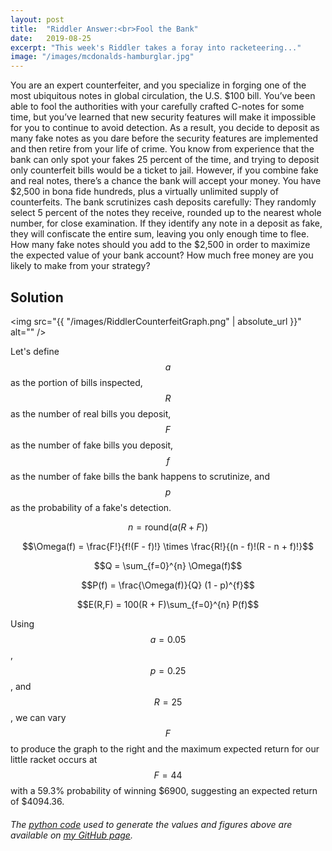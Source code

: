 ```yaml
---
layout: post
title:  "Riddler Answer:<br>Fool the Bank"
date:   2019-08-25
excerpt: "This week's Riddler takes a foray into racketeering..."
image: "/images/mcdonalds-hamburglar.jpg"
---
```


<head>
<meta name="twitter:card" content="summary_large_image">
<meta name="twitter:creator" content="@tefirman51">
<meta name="twitter:site" content="@tefirman51">
<meta name="twitter:title" content="Riddler Answer: Fool the Bank">
<meta name="twitter:description" content="This week's Riddler takes a foray into racketeering...">
<meta name="twitter:image:src" content="https://tefirman.github.io/images/mcdonalds-hamburglar.jpg">
<meta name="twitter:image:width" content="280">
<meta name="twitter:image:height" content="150">
<script src="/assets/js/jquery.min.js"></script> 
</head>

<script src='https://cdnjs.cloudflare.com/ajax/libs/mathjax/2.7.5/MathJax.js?config=TeX-MML-AM_CHTML' async></script>

You are an expert counterfeiter, and you specialize in forging one of the most ubiquitous notes in global circulation, the U.S. $100 bill. You’ve been able to fool the authorities with your carefully crafted C-notes for some time, but you’ve learned that new security features will make it impossible for you to continue to avoid detection. As a result, you decide to deposit as many fake notes as you dare before the security features are implemented and then retire from your life of crime. You know from experience that the bank can only spot your fakes 25 percent of the time, and trying to deposit only counterfeit bills would be a ticket to jail. However, if you combine fake and real notes, there’s a chance the bank will accept your money. You have $2,500 in bona fide hundreds, plus a virtually unlimited supply of counterfeits. The bank scrutinizes cash deposits carefully: They randomly select 5 percent of the notes they receive, rounded up to the nearest whole number, for close examination. If they identify any note in a deposit as fake, they will confiscate the entire sum, leaving you only enough time to flee. How many fake notes should you add to the $2,500 in order to maximize the expected value of your bank account? How much free money are you likely to make from your strategy?

## Solution

<span class="image right"><img src="{{ "/images/RiddlerCounterfeitGraph.png" | absolute_url }}" alt="" /></span>

Let's define $$a$$ as the portion of bills inspected, $$R$$ as the number of real bills you deposit, $$F$$ as the number of fake bills you deposit, $$f$$ as the number of fake bills the bank happens to scrutinize, and $$p$$ as the probability of a fake's detection.

$$n = \text{round}(a(R + F))$$

$$\Omega(f) = \frac{F!}{f!(F - f)!} \times \frac{R!}{(n - f)!(R - n + f)!}$$

$$Q = \sum_{f=0}^{n} \Omega(f)$$

$$P(f) = \frac{\Omega(f)}{Q} (1 - p)^{f}$$

$$E(R,F) = 100(R + F)\sum_{f=0}^{n} P(f)$$

Using $$a = 0.05$$, $$p = 0.25$$, and $$R = 25$$, we can vary $$F$$ to produce the graph to the right and the maximum expected return for our little racket occurs at $$F = 44$$ with a 59.3% probability of winning $6900, suggesting an expected return of $4094.36.

<h6>The <a href="https://github.com/tefirman/RiddlerCode/blob/master/Riddler_Aug25_Counterfeits.py">python code</a> used to generate the values and figures above are available on <a href="https://github.com/tefirman">my GitHub page</a>.


